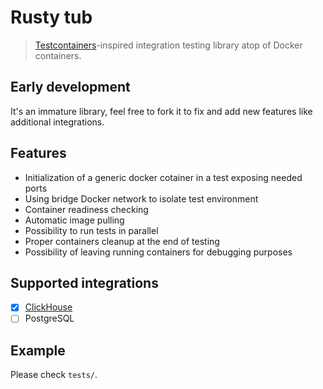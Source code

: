 # Rusty tub

> [Testcontainers](https://www.testcontainers.org/)-inspired integration testing library atop of Docker containers.

## Early development

It's an immature library, feel free to fork it to fix and add new features like additional integrations.

## Features

- Initialization of a generic docker cotainer in a test exposing needed ports
- Using bridge Docker network to isolate test environment
- Container readiness checking
- Automatic image pulling
- Possibility to run tests in parallel
- Proper containers cleanup at the end of testing
- Possibility of leaving running containers for debugging purposes

## Supported integrations

- [x] [ClickHouse](https://hub.docker.com/r/yandex/clickhouse-server/)
- [ ] PostgreSQL

## Example

Please check `tests/`.
